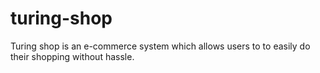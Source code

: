 # turing-shop
Turing shop is an e-commerce system which allows users to to easily do their shopping without hassle.
